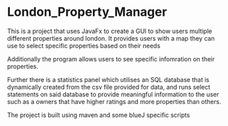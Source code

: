# London_Property_Manager

This is a project that uses JavaFx to create a GUI to show users multiple different properties around london. It provides users with a map they can use
to select specific properties based on their needs

Additionally the program allows users to see specific infomration on their properties.

Further there is a statistics panel which utilises an SQL database that is dynamically created from the csv file provided for data, and runs select statements on
said database to provide meaningful information to the user such as a owners that have higher ratings and more properties than others.

The project is built using maven and some blueJ specific scripts
